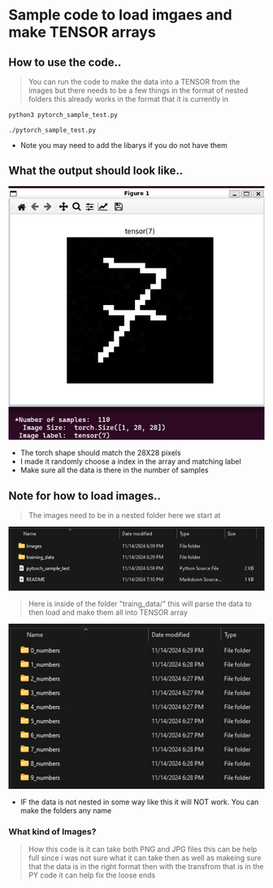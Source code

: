 # Sample code to load imgaes and make TENSOR arrays


## How to use the code..
> You can run the code to make the data into 
> a TENSOR from the images but there needs to 
> be a few things in the format of nested folders
> this already works in the format that it is currently in 
```
python3 pytorch_sample_test.py
```
```
./pytorch_sample_test.py
```
* Note you may need to add the libarys if you do not have them 


## What the output should look like..
![alt text](Images/git_0.jpg)
* The torch shape should match the 28X28 pixels 
* I made it randomly choose a index in the array and matching label
* Make sure all the data is there in the number of samples 


## Note for how to load images.. 
> The images need to be in a nested folder here we start at 

![alt text](Images/git_2.jpg)

> Here is inside of the folder "traing_data/" this will parse the data to then load and make them all into TENSOR array

![alt text](Images/git_1.jpg)

* IF the data is not nested in some way like this it will NOT work. You can make the folders any name


### What kind of Images?
> How this code is it can take both PNG and JPG files this can be help full since i was not sure what it can take then as well as makeing sure that the data is in the right format then with the transfrom that is in the PY code it can help fix the loose ends 
